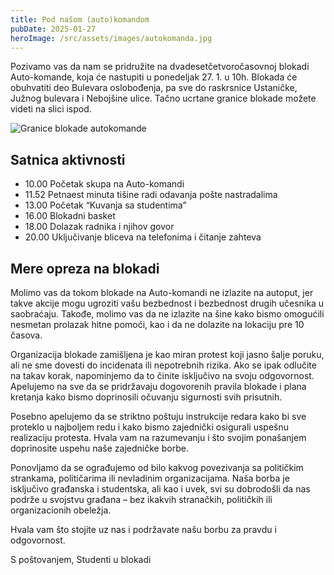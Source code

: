 ```yaml
---
title: Pod našom (auto)komandom
pubDate: 2025-01-27
heroImage: /src/assets/images/autokomanda.jpg
---
```


Pozivamo vas da nam se pridružite na dvadesetčetvoročasovnoj blokadi Auto-komande, koja će nastupiti u ponedeljak 27. 1. u 10h. Blokada će obuhvatiti deo Bulevara oslobođenja, pa sve do raskrsnice Ustaničke, Južnog bulevara i Nebojšine ulice. Tačno ucrtane granice blokade možete videti na slici ispod.

![Granice blokade autokomande](/images/autokomanda-granice.png)

## Satnica aktivnosti

- 10.00 Početak skupa na Auto-komandi
- 11.52 Petnaest minuta tišine radi odavanja pošte nastradalima
- 13.00 Početak “Kuvanja sa studentima”
- 16.00 Blokadni basket
- 18.00 Dolazak radnika i njihov govor
- 20.00 Uključivanje bliceva na telefonima i čitanje zahteva

## Mere opreza na blokadi

Molimo vas da tokom blokade na Auto-komandi ne izlazite na autoput, jer takve akcije mogu ugroziti vašu bezbednost i bezbednost drugih učesnika u saobraćaju. Takođe, molimo vas da ne izlazite na šine kako bismo omogućili nesmetan prolazak hitne pomoći, kao i da ne dolazite na lokaciju pre 10 časova.

Organizacija blokade zamišljena je kao miran protest koji jasno šalje poruku, ali ne sme dovesti do incidenata ili nepotrebnih rizika. Ako se ipak odlučite na takav korak, napominjemo da to činite isključivo na svoju odgovornost. Apelujemo na sve da se pridržavaju dogovorenih pravila blokade i plana kretanja kako bismo doprinosili očuvanju sigurnosti svih prisutnih.

Posebno apelujemo da se striktno poštuju instrukcije redara kako bi sve proteklo u najboljem redu i kako bismo zajednički osigurali uspešnu realizaciju protesta. Hvala vam na razumevanju i što svojim ponašanjem doprinosite uspehu naše zajedničke borbe.

Ponovljamo da se ograđujemo od bilo kakvog povezivanja sa političkim strankama, političarima ili nevladinim organizacijama. Naša borba je isključivo građanska i studentska, ali kao i uvek, svi su dobrodošli da nas podrže u svojstvu građana – bez ikakvih stranačkih, političkih ili organizacionih obeležja.

Hvala vam što stojite uz nas i podržavate našu borbu za pravdu i odgovornost.

S poštovanjem,
Studenti u blokadi
